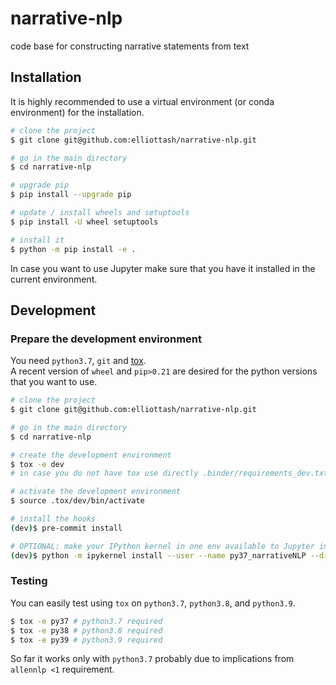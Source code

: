 # narrative-nlp
code base for constructing narrative statements from text

## Installation

It is highly recommended to use a virtual environment (or conda environment) for the installation.

```bash
# clone the project
$ git clone git@github.com:elliottash/narrative-nlp.git

# go in the main directory
$ cd narrative-nlp

# upgrade pip
$ pip install --upgrade pip

# update / install wheels and setuptools
$ pip install -U wheel setuptools

# install it
$ python -m pip install -e .
```

In case you want to use Jupyter make sure that you have it installed in the current environment.

## Development

### Prepare the development environment
You need `python3.7`, `git` and [tox](https://tox.readthedocs.io/en/latest/).  
A recent version of `wheel` and `pip>0.21` are desired for the python versions that you want to use.

```bash
# clone the project
$ git clone git@github.com:elliottash/narrative-nlp.git

# go in the main directory
$ cd narrative-nlp

# create the development environment
$ tox -e dev
# in case you do not have tox use directly .binder/requirements_dev.txt

# activate the development environment
$ source .tox/dev/bin/activate

# install the hooks
(dev)$ pre-commit install

# OPTIONAL: make your IPython kernel in one env available to Jupyter in a different env
(dev)$ python -m ipykernel install --user --name py37_narrativeNLP --display-name "Python 3.7 (narrativeNLP)"
```

### Testing

You can easily test using `tox` on `python3.7`, `python3.8`, and `python3.9`. 

```bash
$ tox -e py37 # python3.7 required
$ tox -e py38 # python3.8 required
$ tox -e py39 # python3.9 required
```

So far it works only with `python3.7` probably due to implications from `allennlp <1` requirement.